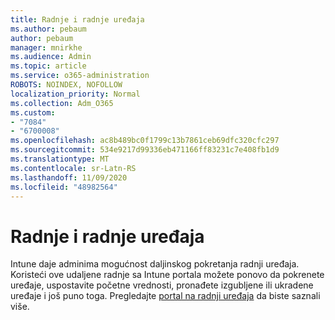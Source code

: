 ```yaml
---
title: Radnje i radnje uređaja
ms.author: pebaum
author: pebaum
manager: mnirkhe
ms.audience: Admin
ms.topic: article
ms.service: o365-administration
ROBOTS: NOINDEX, NOFOLLOW
localization_priority: Normal
ms.collection: Adm_O365
ms.custom:
- "7084"
- "6700008"
ms.openlocfilehash: ac8b489bc0f1799c13b7861ceb69dfc320cfc297
ms.sourcegitcommit: 534e9217d99336eb471166ff83231c7e408fb1d9
ms.translationtype: MT
ms.contentlocale: sr-Latn-RS
ms.lasthandoff: 11/09/2020
ms.locfileid: "48982564"
---
```

# <a name="intune-and-device-actions"></a>Radnje i radnje uređaja

Intune daje adminima mogućnost daljinskog pokretanja radnji uređaja. Koristeći ove udaljene radnje sa Intune portala možete ponovo da pokrenete uređaje, uspostavite početne vrednosti, pronađete izgubljene ili ukradene uređaje i još puno toga. Pregledajte [portal na radnji uređaja](https://docs.microsoft.com/mem/intune/remote-actions/) da biste saznali više.
